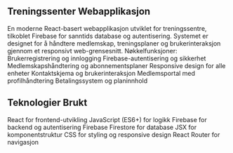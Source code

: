 ## Treningssenter Webapplikasjon

En moderne React-basert webapplikasjon utviklet for treningssentre, tilkoblet Firebase for sanntids database og autentisering. Systemet er designet for å håndtere medlemskap, treningsplaner og brukerinteraksjon gjennom et responsivt web-grensesnitt.
Nøkkelfunksjoner:
Brukerregistrering og innlogging
Firebase-autentisering og sikkerhet
Medlemskapshåndtering og abonnementsplaner
Responsive design for alle enheter
Kontaktskjema og brukerinteraksjon
Medlemsportal med profilhåndtering
Betalingssystem og planinnhold

## Teknologier Brukt

React for frontend-utvikling
JavaScript (ES6+) for logikk
Firebase for backend og autentisering
Firebase Firestore for database
JSX for komponentstruktur
CSS for styling og responsive design
React Router for navigasjon
